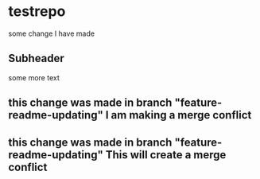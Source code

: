 # testrepo
some change I have made

## Subheader
some more text

## this change was made in branch "feature-readme-updating" I am making a merge conflict  
## this change was made in branch "feature-readme-updating" This will create a merge conflict
